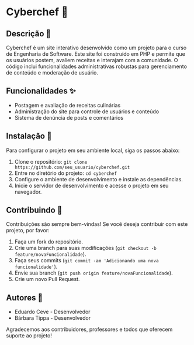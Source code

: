 # Cyberchef 🍳

## Descrição 📝
Cyberchef é um site interativo desenvolvido como um projeto para o curso de Engenharia de Software. Este site foi construído em PHP e permite que os usuários postem, avaliem receitas e interajam com a comunidade. O código inclui funcionalidades administrativas robustas para gerenciamento de conteúdo e moderação de usuário.

## Funcionalidades ✨
- Postagem e avaliação de receitas culinárias
- Administração do site para controle de usuários e conteúdo
- Sistema de denúncia de posts e comentários

## Instalação 🔧
Para configurar o projeto em seu ambiente local, siga os passos abaixo:
1. Clone o repositório: `git clone https://github.com/seu_usuario/cyberchef.git`
2. Entre no diretório do projeto: `cd cyberchef`
3. Configure o ambiente de desenvolvimento e instale as dependências.
4. Inicie o servidor de desenvolvimento e acesse o projeto em seu navegador.



## Contribuindo 🤝
Contribuições são sempre bem-vindas! Se você deseja contribuir com este projeto, por favor:

1. Faça um fork do repositório.
2. Crie uma branch para suas modificações (`git checkout -b feature/novaFuncionalidade`).
3. Faça seus commits (`git commit -am 'Adicionando uma nova funcionalidade'`).
4. Envie sua branch (`git push origin feature/novaFuncionalidade`).
5. Crie um novo Pull Request.


## Autores 👥
- Eduardo Ceve - Desenvolvedor
- Bárbara Tippa - Desenvolvedor

Agradecemos aos contribuidores, professores e todos que oferecem suporte ao projeto!
